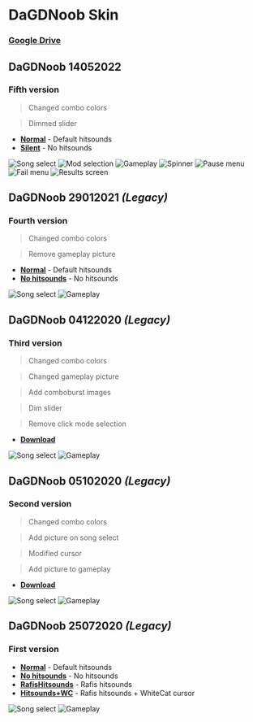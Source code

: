 # DaGDNoob Skin
### [Google Drive](https://drive.google.com/drive/u/1/folders/1xCSq5m5KL6_jAyy2qoEyUbDaoTJ2mxQD)

## DaGDNoob 14052022
### Fifth version

> Changed combo colors

> Dimmed slider

- [**Normal**](https://drive.google.com/file/d/1OBbGhJj2ykat8Sir0ZDp6aS0tKzHqndy/view) - Default hitsounds
- [**Silent**](https://drive.google.com/file/d/1er_hVjvq3pQ8S2WTsSCW3bj_UMu7TK8c/view) - No hitsounds

![Song select](https://user-images.githubusercontent.com/29365478/203446823-143a88dc-3dc6-495a-b70d-f55b2de7ab49.png)
![Mod selection](https://user-images.githubusercontent.com/29365478/203447041-c2fdea0e-60da-4ebd-a9f5-5fc6be2d5b7e.png)
![Gameplay](https://user-images.githubusercontent.com/29365478/203447054-899006fa-8266-4f45-a911-6fe6e1ab8b38.png)
![Spinner](https://user-images.githubusercontent.com/29365478/203447063-92c83572-c237-4db5-8f0e-1969020b0ca6.png)
![Pause menu](https://user-images.githubusercontent.com/29365478/203447409-e36d38c3-9497-4d55-a5a2-affb7fd07363.png)
![Fail menu](https://user-images.githubusercontent.com/29365478/203447412-3bb227a1-a010-4bf8-b6a0-de2727b7427f.png)
![Results screen](https://user-images.githubusercontent.com/29365478/203447493-6b15a7cd-1fee-4959-896e-67aa5158250a.png)

## DaGDNoob 29012021 *(Legacy)*
### Fourth version

> Changed combo colors

> Remove gameplay picture

- [**Normal**](https://drive.google.com/file/d/1xzZSE5ME5tBYWvSjv-h6nMVhMBs_JitU/view) - Default hitsounds
- [**No hitsounds**](https://drive.google.com/file/d/1gxLycZIch257hPaWtSnAhrgqUfeT1Ykf/view) - No hitsounds

![Song select](https://user-images.githubusercontent.com/29365478/204071043-07cdd5a3-0227-4fbb-9792-d7debad839d0.png)
![Gameplay](https://user-images.githubusercontent.com/29365478/204071066-9195a7ae-743e-4235-98e1-ec9f68e3ba3c.png)

## DaGDNoob 04122020 *(Legacy)*
### Third version

> Changed combo colors

> Changed gameplay picture

> Add comboburst images

> Dim slider

> Remove click mode selection

- [**Download**](https://drive.google.com/file/d/1-0f8X6TfbkNYP2upUHdAtA2lh6BalO3T/view)

![Song select](https://user-images.githubusercontent.com/29365478/204070772-8bc56f3f-f8e5-49fe-931b-de108dfba102.png)
![Gameplay](https://user-images.githubusercontent.com/29365478/204070792-153c7f3d-2097-468c-927d-bf8aa5a3fd15.png)

## DaGDNoob 05102020 *(Legacy)*
### Second version

> Changed combo colors

> Add picture on song select

> Modified cursor

> Add picture to gameplay

- [**Download**](https://drive.google.com/file/d/1OqS-ndg8KN8f97-mPEypmsDugEjecSYw/view)

![Song select](https://user-images.githubusercontent.com/29365478/204070972-e6bc1fed-0e96-42f8-a8e5-49d59f4c11d8.png)
![Gameplay](https://user-images.githubusercontent.com/29365478/204070984-324c397b-19c0-41c2-a899-616e60f80d03.png)

## DaGDNoob 25072020 *(Legacy)*
### First version

- [**Normal**](https://drive.google.com/file/d/1e3Ui1hrPg9sw1opvcUYYdiHPO1OkJdEg/view) - Default hitsounds
- [**No hitsounds**](https://drive.google.com/file/d/1T0EifaSI2FaabPAN3PfOx_b4r7xZXt3V/view) - No hitsounds
- [**RafisHitsounds**](https://drive.google.com/file/d/1LQ9dS2UmNtRBXlmo_jP1xtarr9zWDqEv/view) - Rafis hitsounds
- [**Hitsounds+WC**](https://drive.google.com/file/d/19MhSjQ0lsQtWgGgWXP7cLAzWTO26aXMx/view) - Rafis hitsounds + WhiteCat cursor

![Song select](https://user-images.githubusercontent.com/29365478/204070914-445a3469-f821-4203-80e0-5651206068a2.png)
![Gameplay](https://user-images.githubusercontent.com/29365478/204070945-9592a8aa-5fa1-46ce-a36c-bbb9711bfa05.png)
